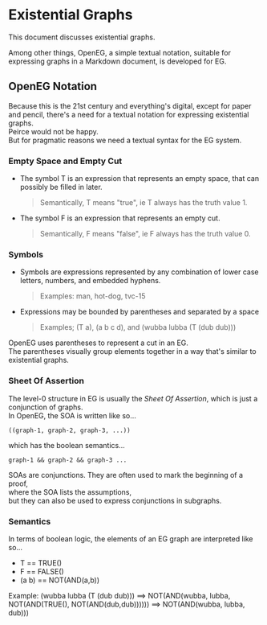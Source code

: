 # Existential Graphs

This document discusses existential graphs.

Among other things, OpenEG, a simple textual notation, suitable for expressing graphs in a Markdown document, is developed for EG.  


## OpenEG Notation

Because this is the 21st century and everything's digital, except for paper and pencil, there's a need for a textual notation for expressing existential graphs.  
Peirce would not be happy.  
But for pragmatic reasons we need a textual syntax for the EG system.

### Empty Space and Empty Cut    

- The symbol T is an expression that represents an empty space, that can possibly be filled in later.
	> Semantically, T means "true", ie T always has the truth value 1.  

- The symbol F is an expression that represents an empty cut.
	> Semantically, F means "false", ie F always has the truth value 0.  

### Symbols    
- Symbols are expressions represented by any combination of lower case letters, numbers, and embedded hyphens.

	> Examples: man, hot-dog, tvc-15

- Expressions may be bounded by parentheses and separated by a space  

    > Examples; (T a), (a b c d), and (wubba lubba (T (dub dub)))

OpenEG uses parentheses to represent a cut in an EG.  
The parentheses visually group elements together in a way that's similar to existential graphs.  

### Sheet Of Assertion
The level-0 structure in EG is usually the *Sheet Of Assertion*, 
which is just a conjunction of graphs.  
In OpenEG, the SOA is written like so...

    ((graph-1, graph-2, graph-3, ...))

which has the boolean semantics...

    graph-1 && graph-2 && graph-3 ...

SOAs are conjunctions.
They are often used to mark the beginning of a proof,  
where the SOA lists the assumptions,  
but they can also be used to express conjunctions in subgraphs.

### Semantics

In terms of boolean logic, the elements of an EG graph are interpreted like so...
- T == TRUE()
- F == FALSE()
- (a b) == NOT(AND(a,b))

Example: (wubba lubba (T (dub dub))) 
==> NOT(AND(wubba, lubba, NOT(AND(TRUE(), NOT(AND(dub,dub))))))
==> NOT(AND(wubba, lubba, dub)))

